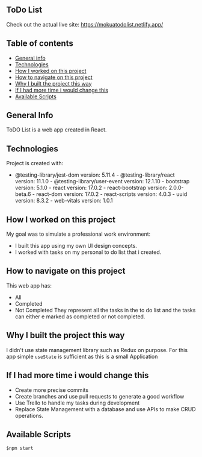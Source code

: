 ## ToDo List 
Check out the actual live site: https://mokuatodolist.netlify.app/
## Table of contents
* [General info](#general-info)
* [Technologies](#technologies)
* [How I worked on this project](#how-i-worked-on-this-project)
* [How to navigate on this project](#how-to-navigate-on-this-project)
* [Why I built the project this way](#why-i-built-the-project-this-way)
* [If I had more time i would change this](#if-i-had-more-time-i-would-change-this)
* [Available Scripts](#available-scripts)
## General Info
ToDO List is a web app created in React.
## Technologies
Project is created with:
   - @testing-library/jest-dom version: 5.11.4
    - @testing-library/react version: 11.1.0
    - @testing-library/user-event version: 12.1.10
    - bootstrap version: 5.1.0
    - react version: 17.0.2
    - react-bootstrap version: 2.0.0-beta.6
    - react-dom version: 17.0.2
    - react-scripts version: 4.0.3
    - uuid version: 8.3.2
    - web-vitals version: 1.0.1


## How I worked on this project
My goal was to simulate a professional work environment:
- I built this app using my own UI design concepts.
- I worked with tasks on my personal to do list that i created.
## How to navigate on this project
This web app has: 
- All
- Completed
- Not Completed
They represent all the tasks in the to do list and the tasks can either e marked as completed or not completed.
## Why I built the project this way
I didn't use state management library such as Redux on purpose. For this app simple ```useState``` is sufficient as this is a small Application
## If I had more time i would change this
- Create more precise commits
- Create branches and use pull requests to generate a good workflow
- Use Trello to handle my tasks during development
- Replace State Management with a database and use APIs to make CRUD operations.
## Available Scripts
```
$npm start
```

